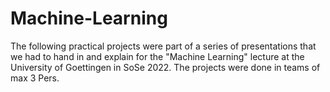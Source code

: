 # Machine-Learning

The following practical projects were part of a series of presentations that we had to hand in and explain for the "Machine Learning" lecture at the University of Goettingen in SoSe 2022. The projects were done in teams of max 3 Pers.

